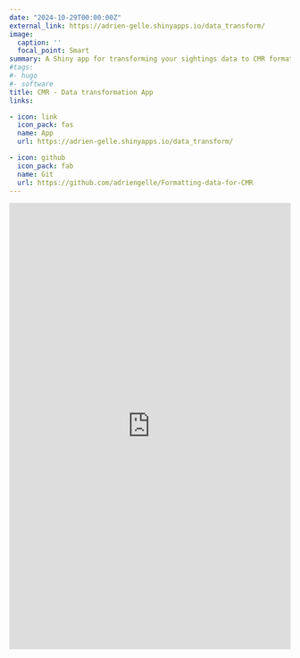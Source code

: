```yaml
---
date: "2024-10-29T00:00:00Z"
external_link: https://adrien-gelle.shinyapps.io/data_transform/
image:
  caption: ''
  focal_point: Smart
summary: A Shiny app for transforming your sightings data to CMR format
#tags:
#- hugo
#- software
title: CMR - Data transformation App
links:

- icon: link
  icon_pack: fas
  name: App
  url: https://adrien-gelle.shinyapps.io/data_transform/

- icon: github
  icon_pack: fab
  name: Git
  url: https://github.com/adriengelle/Formatting-data-for-CMR
---
```

<iframe src="https://adrien-gelle.shinyapps.io/data_transform/" 
style="width:100%; height:800px; border:none;">
  </iframe>
